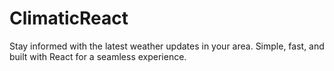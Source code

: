 # ClimaticReact
Stay informed with the latest weather updates in your area. Simple, fast, and built with React for a seamless experience.
